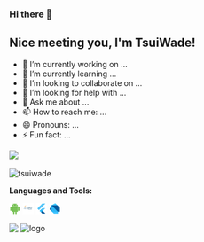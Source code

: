 ### Hi there 👋

## Nice meeting you, I'm TsuiWade!
<!--
**tsuiwade/tsuiwade** is a ✨ _special_ ✨ repository because its `README.md` (this file) appears on your GitHub profile.

Here are some ideas to get you started:
-->
- 🔭 I’m currently working on ...
- 🌱 I’m currently learning ...
- 👯 I’m looking to collaborate on ...
- 🤔 I’m looking for help with ...
- 💬 Ask me about ...
- 📫 How to reach me: ...
- 😄 Pronouns: ...
- ⚡ Fun fact: ...




![](https://github-readme-stats.cyfan.top/api/top-langs/?username=tsuiwade)

<p align="left"> <img src="https://komarev.com/ghpvc/?username=tsuiwade&label=Views&color=blue&style=plastic" alt="tsuiwade" /> </p>


**Languages and Tools:**  

<code><img height="20" src="https://raw.githubusercontent.com/github/explore/80688e429a7d4ef2fca1e82350fe8e3517d3494d/topics/android/android.png"></code>
<code><img height="20" src="https://raw.githubusercontent.com/github/explore/80688e429a7d4ef2fca1e82350fe8e3517d3494d/topics/java/java.png"></code>
<code><img height="20" src="https://raw.githubusercontent.com/github/explore/80688e429a7d4ef2fca1e82350fe8e3517d3494d/topics/flutter/flutter.png"></code>
<code><img height="20" src="https://raw.githubusercontent.com/github/explore/80688e429a7d4ef2fca1e82350fe8e3517d3494d/topics/dart/dart.png"></code>

<img align="top" src="https://github-readme-stats.vercel.app/api?username=tsuiwade&show_icons=true&theme=cobalt">

<img src="https://github-profile-trophy.vercel.app/?username=tsuiwade&theme=flat&column=7" alt="logo" height="160" align="center" style="margin: auto; margin-bottom: 20px;" />

<!--
<a href="https://github.com/tsuiwade">
 <img align="center" src="https://github-readme-stats.vercel.app/api?username=tsuiwade&show_icons=true&theme=light&count_private=true" alt="Sahil's github stats"/>
</a>
-->
